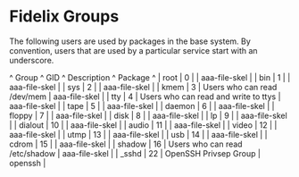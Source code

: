 Fidelix Groups
==============

The following users are used by packages in the base system. By convention,
users that are used by a particular service start with an underscore.

^ Group		^ GID	^ Description				^ Package	^
| root		| 0	|					| aaa-file-skel	|
| bin		| 1	|					| aaa-file-skel	|
| sys		| 2	|					| aaa-file-skel	|
| kmem		| 3	| Users who can read /dev/mem		| aaa-file-skel	|
| tty		| 4	| Users who can read and write to ttys	| aaa-file-skel	|
| tape		| 5	|					| aaa-file-skel	|
| daemon	| 6	|					| aaa-file-skel	|
| floppy	| 7	|					| aaa-file-skel	|
| disk		| 8	|					| aaa-file-skel	|
| lp		| 9	|					| aaa-file-skel	|
| dialout	| 10	|					| aaa-file-skel	|
| audio		| 11	|					| aaa-file-skel	|
| video		| 12	|					| aaa-file-skel	|
| utmp		| 13	|					| aaa-file-skel	|
| usb		| 14	|					| aaa-file-skel	|
| cdrom		| 15	|					| aaa-file-skel	|
| shadow	| 16	| Users who can read /etc/shadow 	| aaa-file-skel	|
| _sshd		| 22	| OpenSSH Privsep Group			| openssh	|

